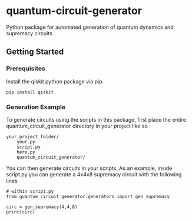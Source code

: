# quantum-circuit-generator
Python package for automated generation of quantum dynamics and supremacy circuits

## Getting Started

### Prerequisites

Install the qiskit python package via pip.

```
pip install qiskit
```

### Generation Example
To generate circuits using the scripts in this package, first place the entire quantum_circuit_generator directory in your project like so

```
your_project_folder/
    your.py
    script.py
    here.py
    quantum_circuit_generator/
```

You can then generate circuits in your scripts.
As an example, inside script.py you can generate a 4x4x8 supremacy circuit with the following lines

```
# within script.py
from quantum_circuit_generator.generators import gen_supremacy

circ = gen_supremacy(4,4,8)
print(circ)
```